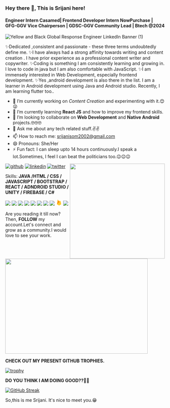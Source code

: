 ### Hey there 👋, This is Srijani here! 

#### Engineer Intern Casamed| Frontend Developer Intern NowPurchase | GFG-GGV Vice Chairperson | GDSC-GGV Community Lead | Btech @2024

![Yellow and Black Global Response Engineer LinkedIn Banner (1)](https://user-images.githubusercontent.com/81528176/169655432-16085991-3cb4-4652-882f-374c1d94b99a.png)

<p align="left"> ✨Dedicated ,consistent and passionate - these three terms undoubtedly define me. ✨I have always had a strong affinity towards writing and content creation . I have prior experience as a professional content writer and copywriter. ✨Coding is something I am consistently learning and growing in. I love to code in java but I am also comfortable with JavaScript. ✨I am immensely interested in Web Development, especially frontend development. ✨Yes ,android development is also there in the list. I am a learner in Android development using Java and Android studio. Recently, I am learning flutter too.. </p>




<div>
 <p align="left">
  
- 🔭 I’m currently working on *Content Creation* and experimenting with it.😊😜 
- 🌱 I’m currently learning **React JS** and how to improve my frontend skills. 
- 👯 I’m looking to collaborate on **Web Development** and **Native Android** projects.🤓🤓🤓 
- 💬 Ask me about any tech related stuff.✌✌ 
- 📫 How to reach me: srijanisom2002@gmail.com 
- 😄 Pronouns: She/Her 
- ⚡ Fun fact: I can sleep upto 14 hours continuously.I speak a lot.Sometimes, I feel I can beat the politicians too.😉😉😉 
  
 </p> 

  <img src="https://camo.githubusercontent.com/47e358432b88d0ffdc582cfee1c637cfa07414d43dc78333d8b1da085f404dba/68747470733a2f2f6d656469612e67697068792e636f6d2f6d656469612f6a49675866346867624843654b69587076742f67697068792e676966" align="right" width="300" height="300"/>

</div>

[<img src='https://cdn-icons-png.flaticon.com/512/733/733553.png' alt='github' height='40' margin-right="18">](https://github.com/SrijaniSom)  [<img src='https://cdn-icons-png.flaticon.com/512/174/174857.png' alt='linkedin' height='40'  margin-right="18" >](https://www.linkedin.com/in/srijani-som-270476210?lipi=urn%3Ali%3Apage%3Ad_flagship3_profile_view_base_contact_details%3BkiI0U8xESYC7%2FNfwOW14Fw%3D%3D/)  [<img src='https://cdn-icons-png.flaticon.com/512/1409/1409937.png' alt='twitter' height='40'  margin-right="18">](https://twitter.com/@som_srijani) 

Skills: **JAVA /HTML / CSS / JAVASCRIPT / BOOTSTRAP / REACT / ADNDROID STUDIO / UNITY / FIREBASE / C#**

<p><code><a target="_blank" rel="noopener noreferrer" href="https://cdn-icons-png.flaticon.com/512/919/919854.png"><img height="20" src="https://cdn-icons-png.flaticon.com/512/919/919854.png" style="max-width: 100%;"></a></code>
<code><a target="_blank" rel="noopener noreferrer" href="https://cdn-icons-png.flaticon.com/512/888/888859.png"><img height="20" src="https://cdn-icons-png.flaticon.com/512/888/888859.png" style="max-width: 100%;"></a></code>
<code><a target="_blank" rel="noopener noreferrer" href="https://cdn-icons-png.flaticon.com/512/888/888847.png"><img height="20" src="https://cdn-icons-png.flaticon.com/512/888/888847.png" style="max-width: 100%;"></a></code>
<code><a target="_blank" rel="noopener noreferrer" href="https://cdn-icons-png.flaticon.com/512/919/919828.png"><img height="20" src="https://cdn-icons-png.flaticon.com/512/919/919828.png" style="max-width: 100%;"></a></code>
<code><a target="_blank" rel="noopener noreferrer" href="https://icons.getbootstrap.com/assets/img/icons-hero.png"><img height="20" src="https://icons.getbootstrap.com/assets/img/icons-hero.png" style="max-width: 100%;"></a></code>
<code><a target="_blank" rel="noopener noreferrer" href="https://cdn-icons-png.flaticon.com/512/753/753244.png"><img height="20" src="https://cdn-icons-png.flaticon.com/512/753/753244.png" style="max-width: 100%;"></a></code>
<code><a target="_blank" rel="noopener noreferrer" href="https://img-premium.flaticon.com/png/512/2249/premium/2249164.png?token=exp=1632023362~hmac=a53b4567b924e76e5d9be20de11a6f1a"><img height="20" src="https://img-premium.flaticon.com/png/512/2249/premium/2249164.png?token=exp=1632023362~hmac=a53b4567b924e76e5d9be20de11a6f1a" style="max-width: 100%;"></a></code>
<code><a target="_blank" rel="noopener noreferrer" href="https://img.icons8.com/ios-filled/50/000000/unity.png"><img height="20" src="https://img.icons8.com/ios-filled/50/000000/unity.png" style="max-width: 100%;"></a></code>
<code><a target="_blank" rel="noopener noreferrer" href="https://raw.githubusercontent.com/github/explore/80688e429a7d4ef2fca1e82350fe8e3517d3494d/topics/firebase/firebase.png"><img height="20" src="https://raw.githubusercontent.com/github/explore/80688e429a7d4ef2fca1e82350fe8e3517d3494d/topics/firebase/firebase.png" style="max-width: 100%;"></a></code>
<code><a target="_blank" rel="noopener noreferrer" href="https://cdn-icons-png.flaticon.com/512/381/381704.png"><img height="20" src="https://cdn-icons-png.flaticon.com/512/381/381704.png" style="max-width: 100%;"></a></code></p>


Are you reading it till now? Then, **FOLLOW** my account.Let's connect and grow as a community.I would love to see your work.

 <img src="https://camo.githubusercontent.com/2309797487e5e969659a3b545c96151807b04120a9cc2985f632ec94ba00c9f3/68747470733a2f2f6d656469612e67697068792e636f6d2f6d656469612f53576f536b4e36447854737a71494b4571762f67697068792e676966" align="center" width="450" height="300" margin-top="20"/>
  
**CHECK OUT MY PRESENT GITHUB TROPHIES.**


 




[![trophy](https://github-profile-trophy.vercel.app/?username=SrijaniSom)](https://github.com/ryo-ma/github-profile-trophy)

**DO YOU THINK I AM DOING GOOD??🤔🤔**

[![GitHub Streak](https://streak-stats.demolab.com/?user=SrijaniSom&theme=dark)](https://git.io/streak-stats)


So,this is me Srijani. It's nice to meet you.😁
